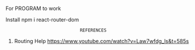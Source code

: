 For PROGRAM to work

Install npm i react-router-dom







                                REFERENCES

1. Routing Help
https://www.youtube.com/watch?v=Law7wfdg_ls&t=585s